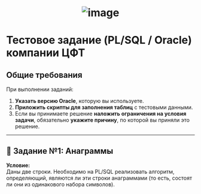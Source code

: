 # <p align="center"> ![image](https://github.com/user-attachments/assets/19eaae88-976f-492a-b9a1-d7668771a384) </p>

# Тестовое задание (PL/SQL / Oracle) компании ЦФТ

## Общие требования

При выполнении заданий:

1. **Указать версию Oracle**, которую вы используете.
2. **Приложить скрипты для заполнения таблиц** с тестовыми данными.
3. Если вы принимаете решение **наложить ограничения на условия задачи**, обязательно **укажите причину**, по которой вы приняли это решение.

---

## 🧩 Задание №1: Анаграммы

**Условие:**  
Даны две строки. Необходимо на PL/SQL реализовать алгоритм, определяющий, являются ли эти строки анаграммами (то есть, состоят ли они из одинакового набора символов).


